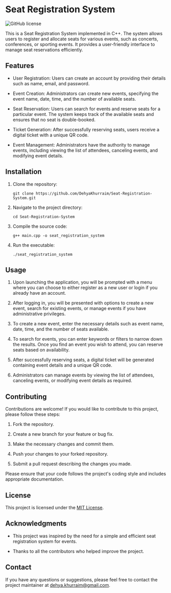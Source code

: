 # Seat Registration System

![GitHub license](https://img.shields.io/badge/license-MIT-blue.svg)

This is a Seat Registration System implemented in C++. The system allows users to register and allocate seats for various events, such as concerts, conferences, or sporting events. It provides a user-friendly interface to manage seat reservations efficiently.

## Features

- User Registration: Users can create an account by providing their details such as name, email, and password.

- Event Creation: Administrators can create new events, specifying the event name, date, time, and the number of available seats.

- Seat Reservation: Users can search for events and reserve seats for a particular event. The system keeps track of the available seats and ensures that no seat is double-booked.

- Ticket Generation: After successfully reserving seats, users receive a digital ticket with a unique QR code.

- Event Management: Administrators have the authority to manage events, including viewing the list of attendees, canceling events, and modifying event details.

## Installation

1. Clone the repository:

   ```
   git clone https://github.com/DehyaKhurraim/Seat-Registration-System.git
   ```

2. Navigate to the project directory:

   ```
   cd Seat-Registration-System
   ```

3. Compile the source code:

   ```
   g++ main.cpp -o seat_registration_system
   ```

4. Run the executable:

   ```
   ./seat_registration_system
   ```

## Usage

1. Upon launching the application, you will be prompted with a menu where you can choose to either register as a new user or login if you already have an account.

2. After logging in, you will be presented with options to create a new event, search for existing events, or manage events if you have administrative privileges.

3. To create a new event, enter the necessary details such as event name, date, time, and the number of seats available.

4. To search for events, you can enter keywords or filters to narrow down the results. Once you find an event you wish to attend, you can reserve seats based on availability.

5. After successfully reserving seats, a digital ticket will be generated containing event details and a unique QR code.

6. Administrators can manage events by viewing the list of attendees, canceling events, or modifying event details as required.

## Contributing

Contributions are welcome! If you would like to contribute to this project, please follow these steps:

1. Fork the repository.

2. Create a new branch for your feature or bug fix.

3. Make the necessary changes and commit them.

4. Push your changes to your forked repository.

5. Submit a pull request describing the changes you made.

Please ensure that your code follows the project's coding style and includes appropriate documentation.

## License

This project is licensed under the [MIT License](LICENSE).

## Acknowledgments

- This project was inspired by the need for a simple and efficient seat registration system for events.

- Thanks to all the contributors who helped improve the project.

## Contact

If you have any questions or suggestions, please feel free to contact the project maintainer at [dehya.khurraim@gmail.com](mailto:dehya.khurraim@gmail.com).
